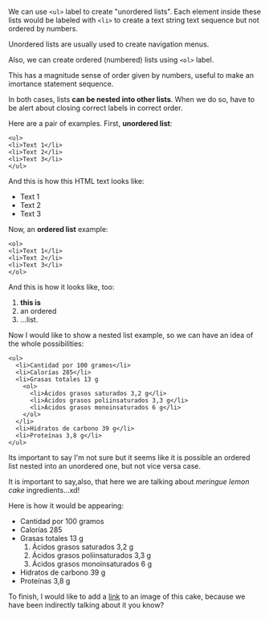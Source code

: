 We can use `<ul>` label to create "unordered lists". Each element inside these lists would be labeled with `<li>` to create a text string text sequence but not ordered by numbers.

Unordered lists are usually used to create navigation menus.

Also, we can create ordered (numbered) lists using `<ol>` label.

This has a magnitude sense of order given by numbers, useful to make an imortance statement sequence.

In both cases, lists **can be nested into other lists**. When we do so, have to be alert about closing correct labels in correct order.

Here are a pair of examples. First, **unordered list**:

 ```
<ul>
<li>Text 1</li>
<li>Text 2</li>
<li>Text 3</li>
</ul>
```
And this is how this HTML text looks like:

<ul>
<li>Text 1</li>
<li>Text 2</li>
<li>Text 3</li>
</ul>

Now, an **ordered list** example:

```
<ol>
<li>Text 1</li>
<li>Text 2</li>
<li>Text 3</li>
</ol>
```

And this is how it looks like, too:

<ol>
<li><strong>this is</strong></li>
<li>an ordered</li>
<li>...list.</li>
</ol>

Now I would like to show a nested list example, so we can have an idea of the whole possibilities:

```
<ul>
  <li>Cantidad por 100 gramos</li>
  <li>Calorías 285</li>
  <li>Grasas totales 13 g
    <ol>
      <li>Ácidos grasos saturados 3,2 g</li>
      <li>Ácidos grasos poliinsaturados 3,3 g</li>
      <li>Ácidos grasos monoinsaturados 6 g</li>
    </ol>
  </li>
  <li>Hidratos de carbono 39 g</li>
  <li>Proteínas 3,8 g</li>
</ul>
```
Its important to say I'm not sure but it seems like it is possible an ordered list nested into an unordered one, but not vice versa case.

It is important to say,also,  that here we are talking about *meringue lemon cake* ingredients...xd!  

Here is how it would be appearing:

<ul>
  <li>Cantidad por 100 gramos</li>
  <li>Calorías 285</li>
  <li>Grasas totales 13 g
    <ol>
      <li>Ácidos grasos saturados 3,2 g</li>
      <li>Ácidos grasos poliinsaturados 3,3 g</li>
      <li>Ácidos grasos monoinsaturados 6 g</li>
    </ol>
  </li>
  <li>Hidratos de carbono 39 g</li>
  <li>Proteínas 3,8 g</li>
</ul>

To finish, I would like to add a <a href="https://es.wikipedia.org/wiki/Tarta_de_lim%C3%B3n_con_merengue#/media/Archivo:NCI_Visuals_Food_Pie.jpg">link</a> to an image of this cake, because we have been indirectly talking about it you know?

